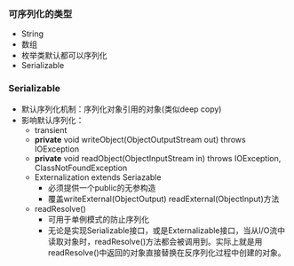 ### 可序列化的类型
- String
- 数组
- 枚举类默认都可以序列化
- Serializable

### Serializable
- 默认序列化机制：序列化对象引用的对象(类似deep copy)
- 影响默认序列化：
  - transient
  - **private** void writeObject(ObjectOutputStream out) throws IOException
  - **private** void readObject(ObjectInputStream in) throws IOException, ClassNotFoundException
  - Externalization extends Seriazable
    - 必须提供一个public的无参构造
    - 覆盖writeExternal(ObjectOutput) readExternal(ObjectInput)方法
  - readResolve()
    - 可用于单例模式的防止序列化
    - 无论是实现Serializable接口，或是Externalizable接口，当从I/O流中读取对象时，readResolve()方法都会被调用到。实际上就是用readResolve()中返回的对象直接替换在反序列化过程中创建的对象。
